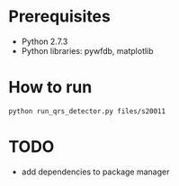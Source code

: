 # Prerequisites
- Python 2.7.3
- Python libraries: pywfdb, matplotlib

# How to run

    python run_qrs_detector.py files/s20011

# TODO
- add dependencies to package manager